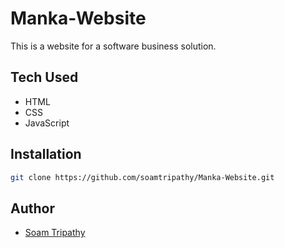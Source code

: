 # Manka-Website
This is a website for a software business solution.
## Tech Used
* HTML
* CSS
* JavaScript
## Installation
```bash 
git clone https://github.com/soamtripathy/Manka-Website.git
```
## Author
* [Soam Tripathy](https://github.com/soamtripathy)

